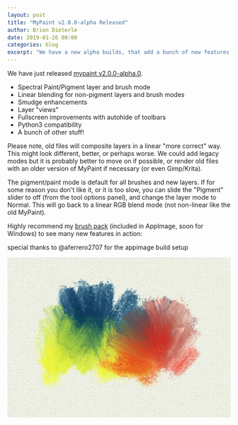```yaml
---
layout: post
title: "MyPaint v2.0.0-alpha Released"
author: Brien Dieterle
date: 2019-01-26 00:00
categories: blog
excerpt: "We have a new alpha builds, that add a bunch of new features. We would like you to download them and test them out."
---
```



We have just released
[mypaint v2.0.0-alpha.0](https://github.com/mypaint/mypaint/releases/tag/v2.0.0-alpha.0).
* Spectral Paint/Pigment layer and brush mode
* Linear blending for non-pigment layers and brush modes
* Smudge enhancements
* Layer "views"
* Fullscreen improvements with autohide of toolbars
* Python3 compatibility
* A bunch of other stuff!

Please note, old files will composite layers in a linear "more correct" way.
This might look different, better, or perhaps worse. 
We could add legacy modes but it is probably better to move on if possible, 
or render old files with an older version of MyPaint if necessary (or even Gimp/Krita).

The pigment/paint mode is default for all brushes and new layers.
If for some reason you don't like it, or it is too slow, you can slide the 
"Pigment" slider to off (from the tool options panel), and change the 
layer mode to Normal. This will go back to a linear RGB blend mode 
(not non-linear like the old MyPaint).

Highly recommend my [brush pack](https://github.com/briend/Brushes/blob/master/Dieterle-Brushes-v4.zip) (included in AppImage, soon for Windows) 
to see many new features in action:


special thanks to @aferrero2707 for the appimage build setup

![PigmentMode](/assets/posts/2019-01-26-MyPaint-2.0-alpha.png)
